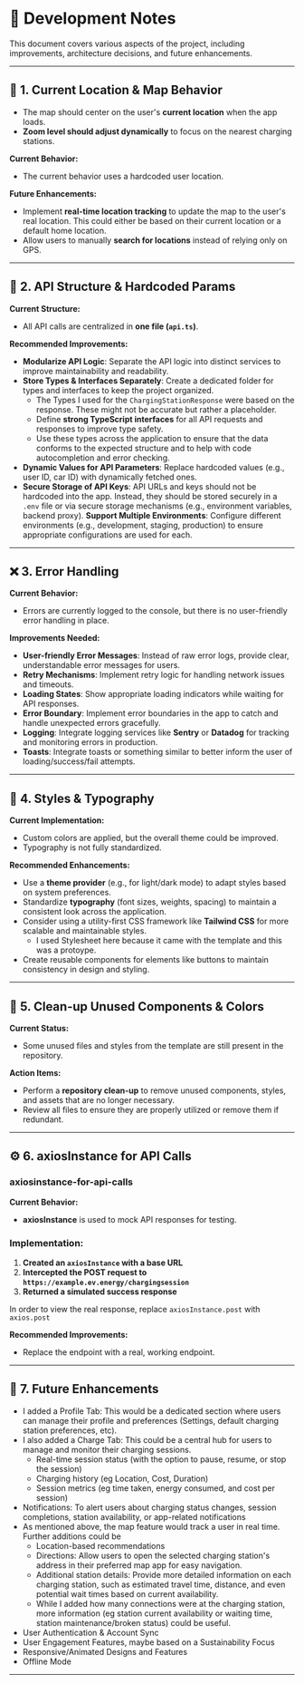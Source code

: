 # 📄 Development Notes

This document covers various aspects of the project, including improvements, architecture decisions, and future enhancements.

---

## 📍 1. Current Location & Map Behavior

- The map should center on the user's **current location** when the app loads.
- **Zoom level should adjust dynamically** to focus on the nearest charging stations.

**Current Behavior:**

- The current behavior uses a hardcoded user location.

**Future Enhancements:**

- Implement **real-time location tracking** to update the map to the user's real location. This could either be based on their current location or a default home location.
- Allow users to manually **search for locations** instead of relying only on GPS.

---

## 🔧 2. API Structure & Hardcoded Params

**Current Structure:**

- All API calls are centralized in **one file (`api.ts`)**.

**Recommended Improvements:**

- **Modularize API Logic**: Separate the API logic into distinct services to improve maintainability and readability.
- **Store Types & Interfaces Separately**: Create a dedicated folder for types and interfaces to keep the project organized.
  - The Types I used for the `ChargingStationResponse` were based on the response. These might not be accurate but rather a placeholder.
  - Define **strong TypeScript interfaces** for all API requests and responses to improve type safety.
  - Use these types across the application to ensure that the data conforms to the expected structure and to help with code autocompletion and error checking.
- **Dynamic Values for API Parameters**: Replace hardcoded values (e.g., user ID, car ID) with dynamically fetched ones.
- **Secure Storage of API Keys**: API URLs and keys should not be hardcoded into the app. Instead, they should be stored securely in a `.env` file or via secure storage mechanisms (e.g., environment variables, backend proxy).
  **Support Multiple Environments**: Configure different environments (e.g., development, staging, production) to ensure appropriate configurations are used for each.

---

## ❌ 3. Error Handling

**Current Behavior:**

- Errors are currently logged to the console, but there is no user-friendly error handling in place.

**Improvements Needed:**

- **User-friendly Error Messages**: Instead of raw error logs, provide clear, understandable error messages for users.
- **Retry Mechanisms**: Implement retry logic for handling network issues and timeouts.
- **Loading States**: Show appropriate loading indicators while waiting for API responses.
- **Error Boundary**: Implement error boundaries in the app to catch and handle unexpected errors gracefully.
- **Logging**: Integrate logging services like **Sentry** or **Datadog** for tracking and monitoring errors in production.
- **Toasts**: Integrate toasts or something similar to better inform the user of loading/success/fail attempts.

---

## 🎨 4. Styles & Typography

**Current Implementation:**

- Custom colors are applied, but the overall theme could be improved.
- Typography is not fully standardized.

**Recommended Enhancements:**

- Use a **theme provider** (e.g., for light/dark mode) to adapt styles based on system preferences.
- Standardize **typography** (font sizes, weights, spacing) to maintain a consistent look across the application.
- Consider using a utility-first CSS framework like **Tailwind CSS** for more scalable and maintainable styles.
  - I used Stylesheet here because it came with the template and this was a protoype.
- Create reusable components for elements like buttons to maintain consistency in design and styling.

---

## 🧹 5. Clean-up Unused Components & Colors

**Current Status:**

- Some unused files and styles from the template are still present in the repository.

**Action Items:**

- Perform a **repository clean-up** to remove unused components, styles, and assets that are no longer necessary.
- Review all files to ensure they are properly utilized or remove them if redundant.

---

## ⚙️ 6. axiosInstance for API Calls

### axiosinstance-for-api-calls

**Current Behavior:**

- **axiosInstance** is used to mock API responses for testing.

### Implementation:

1. **Created an `axiosInstance` with a base URL**
2. **Intercepted the POST request to `https://example.ev.energy/chargingsession`**
3. **Returned a simulated success response**

In order to view the real response, replace `axiosInstance.post` with `axios.post`

**Recommended Improvements:**

- Replace the endpoint with a real, working endpoint.

---

## 🚀 7. Future Enhancements

- I added a Profile Tab: This would be a dedicated section where users can manage their profile and preferences (Settings, default charging station preferences, etc).
- I also added a Charge Tab: This could be a central hub for users to manage and monitor their charging sessions.
  - Real-time session status (with the option to pause, resume, or stop the session)
  - Charging history (eg Location, Cost, Duration)
  - Session metrics (eg time taken, energy consumed, and cost per session)
- Notifications: To alert users about charging status changes, session completions, station availability, or app-related notifications
- As mentioned above, the map feature would track a user in real time.
  Further additions could be
  - Location-based recommendations
  - Directions: Allow users to open the selected charging station's address in their preferred map app for easy navigation.
  - Additional station details: Provide more detailed information on each charging station, such as estimated travel time, distance, and even potential wait times based on current availability.
  - While I added how many connections were at the charging station, more information (eg station current availability or waiting time, station maintenance/broken status) could be useful.
- User Authentication & Account Sync
- User Engagement Features, maybe based on a Sustainability Focus
- Responsive/Animated Designs and Features
- Offline Mode

---
